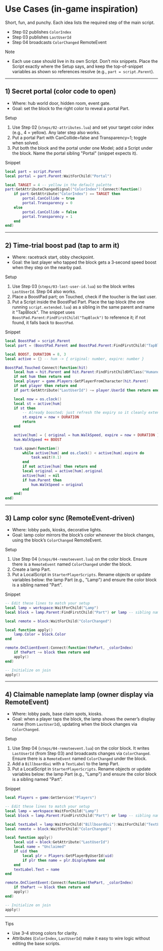 # Use Cases (in‑game inspiration)

Short, fun, and punchy. Each idea lists the required step of the main script.
- Step 02 publishes `ColorIndex`
- Step 03 publishes `LastUserId`
- Step 04 broadcasts `ColorChanged` RemoteEvent

Note
- Each use case should live in its own Script. Don’t mix snippets. Place the Script exactly where the Setup says, and keep the top-of-snippet variables as shown so references resolve (e.g., `part = script.Parent`).

---

## 1) Secret portal (color code to open)
- Where: hub world door, hidden room, event gate.
- Goal: set the block to the right color to reveal a portal Part.

Setup
1) Use Step 02 (`steps/02-attributes.lua`) and set your target color index (e.g., 4 = yellow). Any later step also works.
2) Put a portal Part with CanCollide=false and Transparency=1; toggle when solved.
3) Put both the block and the portal under one Model; add a Script under the block. Name the portal sibling "Portal" (snippet expects it).

Snippet
```lua
local part = script.Parent
local portal = part.Parent:WaitForChild("Portal")

local TARGET = 4 -- yellow in the default palette
part:GetAttributeChangedSignal("ColorIndex"):Connect(function()
    if part:GetAttribute("ColorIndex") == TARGET then
        portal.CanCollide = true
        portal.Transparency = 0
    else
        portal.CanCollide = false
        portal.Transparency = 1
    end
end)
```

---

## 2) Time‑trial boost pad (tap to arm it)
- Where: racetrack start, obby checkpoint.
- Goal: the last player who tapped the block gets a 3‑second speed boost when they step on the nearby pad.

Setup
1) Use Step 03 (`steps/03-last-user-id.lua`) so the block writes `LastUserId`. Step 04 also works.
2) Place a BoostPad part; on Touched, check if the toucher is the last user.
3) Put a Script inside the BoostPad Part. Place the tap block (the one running `script.extended.lua`) as a sibling in the same parent and name it "TapBlock". The snippet uses `BoostPad.Parent:FindFirstChild("TapBlock")` to reference it; if not found, it falls back to `BoostPad`.

Snippet
```lua
local BoostPad = script.Parent
local part = (BoostPad.Parent and BoostPad.Parent:FindFirstChild("TapBlock")) or BoostPad -- sibling named "TapBlock"

local BOOST, DURATION = 8, 3
local active = {} -- hum -> { original: number, expire: number }

BoostPad.Touched:Connect(function(hit)
    local hum = hit.Parent and hit.Parent:FindFirstChildOfClass("Humanoid")
    if not hum then return end
    local player = game.Players:GetPlayerFromCharacter(hit.Parent)
    if not player then return end
    if part:GetAttribute("LastUserId") ~= player.UserId then return end

    local now = os.clock()
    local st = active[hum]
    if st then
        -- Already boosted; just refresh the expiry so it cleanly extends.
        st.expire = now + DURATION
        return
    end

    active[hum] = { original = hum.WalkSpeed, expire = now + DURATION }
    hum.WalkSpeed += BOOST

    task.spawn(function()
        while active[hum] and os.clock() < active[hum].expire do
            task.wait(0.1)
        end
        if not active[hum] then return end
        local original = active[hum].original
        active[hum] = nil
        if hum.Parent then
            hum.WalkSpeed = original
        end
    end)
end)
```

---

## 3) Lamp color sync (RemoteEvent‑driven)
- Where: lobby pads, kiosks, decorative lights.
- Goal: lamp color mirrors the block’s color whenever the block changes, using the block’s `ColorChanged` RemoteEvent.

Setup
1) Use Step 04 (`steps/04-remoteevent.lua`) on the color block. Ensure there is a `RemoteEvent` named `ColorChanged` under the block.
2) Create a lamp Part.
3) Put a LocalScript in `StarterPlayerScripts`. Rename objects or update variables below: the lamp Part (e.g., "Lamp") and ensure the color block is a sibling named "Part".

Snippet
```lua
-- Edit these lines to match your setup
local lamp = workspace:WaitForChild("Lamp")
local block = lamp.Parent:FindFirstChild("Part") or lamp -- sibling named "Part"

local remote = block:WaitForChild("ColorChanged")

local function apply()
    lamp.Color = block.Color
end

remote.OnClientEvent:Connect(function(thePart, _colorIndex)
    if thePart ~= block then return end
    apply()
end)

-- Initialize on join
apply()
```

---

## 4) Claimable nameplate lamp (owner display via RemoteEvent)
- Where: lobby pads, base claim spots, kiosks.
- Goal: when a player taps the block, the lamp shows the owner’s display name (from `LastUserId`), updating when the block changes via `ColorChanged`.

Setup
1) Use Step 04 (`steps/04-remoteevent.lua`) on the color block. It writes `LastUserId` (from Step 03) and broadcasts changes via `ColorChanged`. Ensure there is a `RemoteEvent` named `ColorChanged` under the block.
2) Add a `BillboardGui` with a `TextLabel` to the lamp Part.
3) Put a LocalScript in `StarterPlayerScripts`. Rename objects or update variables below: the lamp Part (e.g., "Lamp") and ensure the color block is a sibling named "Part".

Snippet
```lua
local Players = game:GetService("Players")

-- Edit these lines to match your setup
local lamp = workspace:WaitForChild("Lamp")
local block = lamp.Parent:FindFirstChild("Part") or lamp -- sibling named "Part"

local textLabel = lamp:WaitForChild("BillboardGui"):WaitForChild("TextLabel")
local remote = block:WaitForChild("ColorChanged")

local function apply()
    local uid = block:GetAttribute("LastUserId")
    local name = "Unclaimed"
    if uid then
        local plr = Players:GetPlayerByUserId(uid)
        if plr then name = plr.DisplayName end
    end
    textLabel.Text = name
end

remote.OnClientEvent:Connect(function(thePart, _colorIndex)
    if thePart ~= block then return end
    apply()
end)

-- Initialize on join
apply()
```

---

Tips
- Use 3–4 strong colors for clarity.
- Attributes (`ColorIndex`, `LastUserId`) make it easy to wire logic without editing the base scripts.